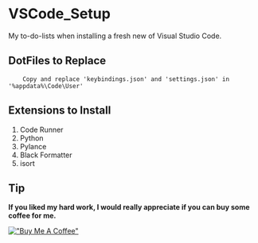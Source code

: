 # VSCode_Setup
My to-do-lists when installing a fresh new of Visual Studio Code.

## DotFiles to Replace
```
    Copy and replace 'keybindings.json' and 'settings.json' in '%appdata%\Code\User'
```

## Extensions to Install
1. Code Runner
1. Python
1. Pylance
1. Black Formatter
1. isort

## Tip
**If you liked my hard work, I would really appreciate if you can buy some coffee for me.**

[!["Buy Me A Coffee"](https://www.buymeacoffee.com/assets/img/custom_images/orange_img.png)](https://www.buymeacoffee.com/frosteen)